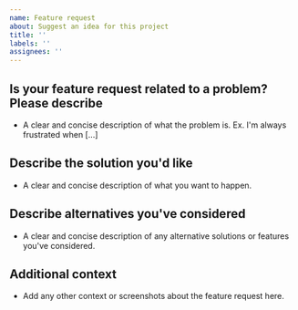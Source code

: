 ```yaml
---
name: Feature request
about: Suggest an idea for this project
title: ''
labels: ''
assignees: ''
---
```


## Is your feature request related to a problem? Please describe

- A clear and concise description of what the problem is. Ex. I'm always frustrated when [...]

## Describe the solution you'd like

- A clear and concise description of what you want to happen.

## Describe alternatives you've considered

- A clear and concise description of any alternative solutions or features you've considered.

## Additional context

- Add any other context or screenshots about the feature request here.
